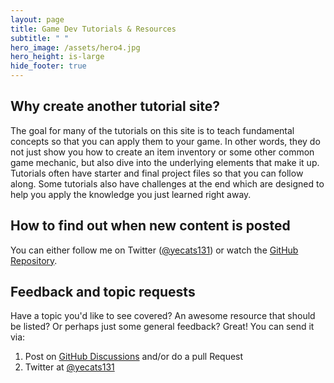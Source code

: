 ```yaml
---
layout: page
title: Game Dev Tutorials & Resources
subtitle: " "
hero_image: /assets/hero4.jpg
hero_height: is-large
hide_footer: true
---
```


## Why create another tutorial site?
The goal for many of the tutorials on this site is to teach fundamental concepts so that you can apply them to your game. In other words, they do not just show you how to create an item inventory or some other common game mechanic, but also dive into the underlying elements that make it up. Tutorials often have starter and final project files so that you can follow along. Some tutorials also have challenges at the end which are designed to help you apply the knowledge you just learned right away.

## How to find out when new content is posted
You can either follow me on Twitter ([@yecats131](https://twitter.com/yecats131)) or watch the [GitHub Repository](https://github.com/Yecats/GameDevTutorials).

## Feedback and topic requests
Have a topic you'd like to see covered? An awesome resource that should be listed? Or perhaps just some general feedback? Great! You can send it via:

1. Post on [GitHub Discussions](https://github.com/Yecats/GameDevTutorials/discussions) and/or do a pull Request
2. Twitter at [@yecats131](https://twitter.com/yecats131)
